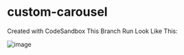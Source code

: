 # custom-carousel
Created with CodeSandbox
This Branch Run Look Like This:

![image](https://user-images.githubusercontent.com/97892253/177505596-efb9e2cf-8d9d-4ecd-8f6c-dd50f2afca21.png)
